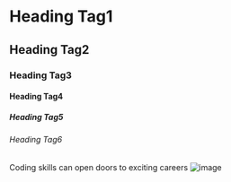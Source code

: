 # Heading Tag1
## Heading Tag2
### Heading Tag3
#### Heading Tag4
##### Heading Tag5
###### Heading Tag6
Coding skills can open doors to exciting careers
![image](https://github.com/Srujanareddy05/BasicHTML/assets/147801562/3d0cd60f-011f-485e-ac87-aacf9c6709ca)

